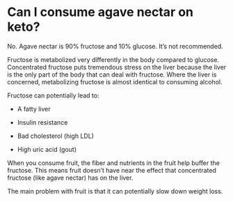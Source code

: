 # Can I consume agave nectar on keto?

No. Agave nectar is 90% fructose and 10% glucose. It’s not recommended.

Fructose is metabolized very differently in the body compared to glucose. Concentrated fructose puts tremendous stress on the liver because the liver is the only part of the body that can deal with fructose. Where the liver is concerned, metabolizing fructose is almost identical to consuming alcohol.

Fructose can potentially lead to:

- A fatty liver

- Insulin resistance

- Bad cholesterol (high LDL)

- High uric acid (gout)

When you consume fruit, the fiber and nutrients in the fruit help buffer the fructose. This means fruit doesn’t have near the effect that concentrated fructose (like agave nectar) has on the liver.

The main problem with fruit is that it can potentially slow down weight loss.